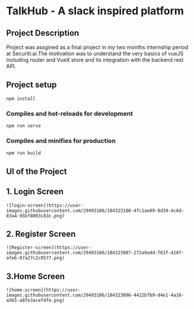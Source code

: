# TalkHub - A slack inspired platform

## Project Description
Project was assgined as a final project in my two months internship period at Securiti.ai.The motivation was to understand the very basics of vueJS including router and VueX store and its integration with the backend rest API.

## Project setup
```
npm install
```

### Compiles and hot-reloads for development
```
npm run serve
```

### Compiles and minifies for production
```
npm run build
```

## UI of the Project

  ## 1. Login Screen
    ![login-screen](https://user-images.githubusercontent.com/29493186/184323100-4fc1ae09-8d39-4c6d-83a4-95bf8003c83c.png)
  
  ## 2. Register Screen
    ![Register-screen](https://user-images.githubusercontent.com/29493186/184323087-272a9a4d-763f-418f-afe6-07a27c2c0577.png)
  
  ## 3.Home Screen
    ![home-screen](https://user-images.githubusercontent.com/29493186/184323096-4422b7b9-d4e1-4a10-a565-a8fe3acef4fe.png)

  
    
  
  

